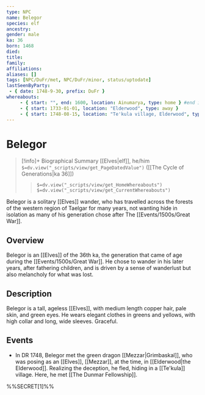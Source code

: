 ```yaml
---
type: NPC
name: Belegor
species: elf
ancestry: 
gender: male
ka: 36
born: 1468
died: 
title:
family:
affiliations: 
aliases: []
tags: [NPC/DuFr/met, NPC/DuFr/minor, status/uptodate]
lastSeenByParty: 
 - { date: 1748-9-30, prefix: DuFr }
whereabouts:
     - { start: "", end: 1600, location: Ainumarya, type: home } #end is approx
     - { start: 1733-01-01, location: "Elderwood", type: away }
     - { start: 1748-08-15, location: "Te'kula village, Elderwood", type: away} 
---
```

# Belegor
>[!info]+ Biographical Summary
>[[Elves|elf]], he/him
>`$=dv.view("_scripts/view/get_PageDatedValue")` ([[The Cycle of Generations|ka 36]])
>> `$=dv.view("_scripts/view/get_HomeWhereabouts")`
>> `$=dv.view("_scripts/view/get_CurrentWhereabouts")`

Belegor is a solitary [[Elves]] wander, who has travelled across the forests of the western region of Taelgar for many years, not wanting hide in isolation as many of his generation chose after The [[Events/1500s/Great War]]. 
## Overview

Belegor is an [[Elves]] of the 36th ka, the generation that came of age during the [[Events/1500s/Great War]]. He chose to wander in his later years, after fathering children, and is driven by a sense of wanderlust but also melancholy for what was lost. 
## Description

Belegor is a tall, ageless [[Elves]], with medium length copper hair, pale skin, and green eyes. He wears elegant clothes in greens and yellows, with high collar and long, wide sleeves. Graceful.
## Events

- In DR 1748, Belegor met the green dragon [[Mezzar|Grimbaskal]], who was posing as an [[Elves]], [[Mezzar]], at the time, in [[Elderwood|the Elderwood]]. Realizing the deception, he fled, hiding in a [[Te'kula]] village. Here, he met [[The Dunmar Fellowship]]. 

%%SECRET[1]%%